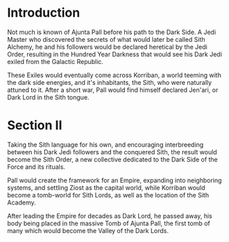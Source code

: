 # Introduction
Not much is known of Ajunta Pall before his path to the Dark Side.
A Jedi Master who discovered the secrets of what would later be called Sith Alchemy, he and his followers would be declared heretical by the Jedi Order, resulting in the Hundred Year Darkness that would see his Dark Jedi exiled from the Galactic Republic.

These Exiles would eventually come across Korriban, a world teeming with the dark side energies, and it's inhabitants, the Sith, who were naturally attuned to it.
After a short war, Pall would find himself declared Jen'ari, or Dark Lord in the Sith tongue.

# Section II
Taking the Sith language for his own, and encouraging interbreeding between his Dark Jedi followers and the conquered Sith, the result would become the Sith Order, a new collective dedicated to the Dark Side of the Force and its rituals.

Pall would create the framework for an Empire, expanding into neighboring systems, and settling Ziost as the capital world, while Korriban would become a tomb-world for Sith Lords, as well as the location of the Sith Academy.

After leading the Empire for decades as Dark Lord, he passed away, his body being placed in the massive Tomb of Ajunta Pall, the first tomb of many which would become the Valley of the Dark Lords.